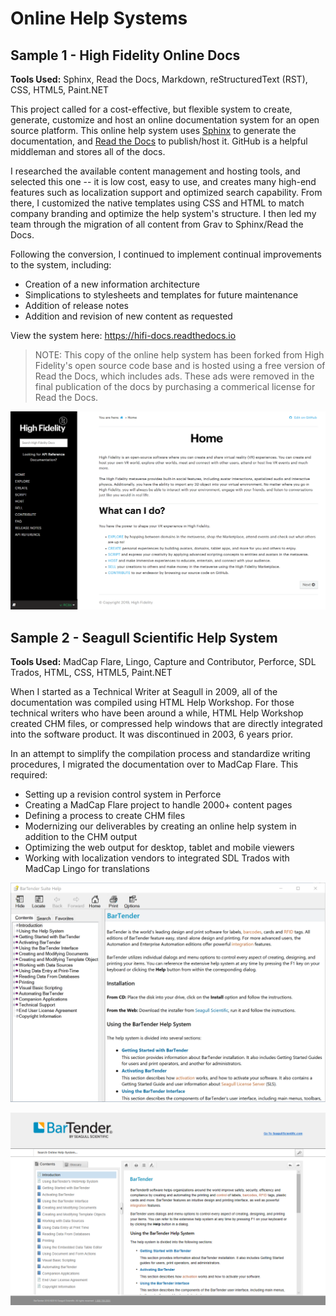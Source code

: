 # Online Help Systems

## Sample 1 - High Fidelity Online Docs

**Tools Used:** Sphinx, Read the Docs, Markdown, reStructuredText (RST), CSS, HTML5, Paint.NET

This project called for a cost-effective, but flexible system to create, generate, customize and host an online documentation system for an open source platform. This online help system uses [Sphinx](http://www.sphinx-doc.org) to generate the documentation, and [Read the Docs](https://readthedocs.org) to publish/host it. GitHub is a helpful middleman and stores all of the docs.

I researched the available content management and hosting tools, and selected this one -- it is low cost, easy to use, and creates many high-end features such as localization support and optimized search capability. From there, I customized the native templates using CSS and HTML to match company branding and optimize the help system's structure. I then led my team through the migration of all content from Grav to Sphinx/Read the Docs. 

Following the conversion, I continued to implement continual improvements to the system, including:

* Creation of a new information architecture
* Simplications to stylesheets and templates for future maintenance
* Addition of release notes
* Addition and revision of new content as requested

View the system here: <a href="https://hifi-docs.readthedocs.io/en/latest" target="_blank">https://hifi-docs.readthedocs.io</a>

> NOTE: This copy of the online help system has been forked from High Fidelity's open source code base and is hosted using a free version of Read the Docs, which includes ads. These ads were removed in the final publication of the docs by purchasing a commerical license for Read the Docs.

![](hifi-docs.png)


## Sample 2 - Seagull Scientific Help System

**Tools Used:** MadCap Flare, Lingo, Capture and Contributor, Perforce, SDL Trados, HTML, CSS, HTML5, Paint.NET

When I started as a Technical Writer at Seagull in 2009, all of the documentation was compiled using HTML Help Workshop. For those technical writers who have been around a while, HTML Help Workshop created CHM files, or compressed help windows that are directly integrated into the software product. It was discontinued in 2003, 6 years prior. 

In an attempt to simplify the compilation process and standardize writing procedures, I migrated the documentation over to MadCap Flare. This required: 

* Setting up a revision control system in Perforce 
* Creating a MadCap Flare project to handle 2000+ content pages
* Defining a process to create CHM files
* Modernizing our deliverables by creating an online help system in addition to the CHM output
* Optimizing the web output for desktop, tablet and mobile viewers
* Working with localization vendors to integrated SDL Trados with MadCap Lingo for translations

![](chm.png)

![](bartender-help.png)
